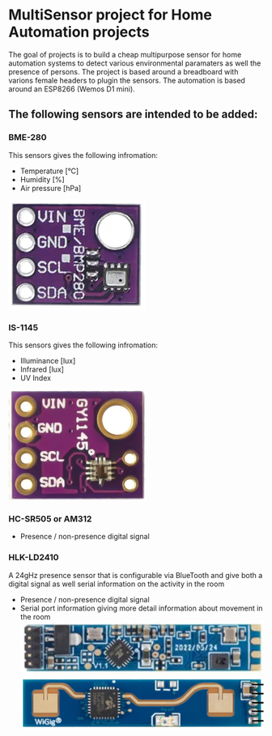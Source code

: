 # MultiSensor project for Home Automation projects
The goal of projects is to build a cheap multipurpose sensor for home automation systems to detect various environmental paramaters as well the presence of persons. 
The project is based around a breadboard with varions female headers to plugin the sensors. The automation is based around an ESP8266 (Wemos D1 mini). 
## The following sensors are intended to be added:
### BME-280
This sensors gives the following infromation:
- Temperature [°C]
- Humidity [%]
- Air pressure [hPa]
  
![BME280](https://github.com/Roukie686868/MultiSensor/blob/main/Documents/BME280/BME280.PNG)
### IS-1145
This sensors gives the following infromation:
- Illuminance [lux]
- Infrared [lux]
- UV Index

![GY1145 or IS1145](https://github.com/Roukie686868/MultiSensor/blob/main/Documents/GY1145/GY1145small.PNG)
### HC-SR505 or AM312
- Presence / non-presence digital signal 
### HLK-LD2410
A 24gHz presence sensor that is configurable via BlueTooth and give both a digital signal as well serial information on the activity in the room
- Presence / non-presence digital signal
- Serial port information giving more detail information about movement in the room
![HLK-LD2410 Sensor](https://github.com/Roukie686868/MultiSensor/blob/main/Documents/mmWave/HLK-LD2410/HLK-LD2410small1.PNG)
![HLK-LD2410 Sensor](https://github.com/Roukie686868/MultiSensor/blob/main/Documents/mmWave/HLK-LD2410/HLK-LD2410small2.PNG)

